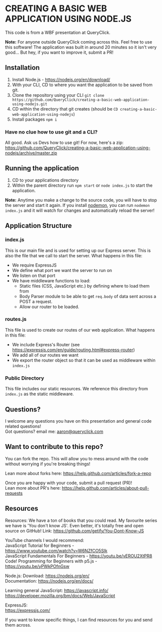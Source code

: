 # CREATING A BASIC WEB APPLICATION USING NODE.JS
This code is from a WBF presentation at QueryClick.

**Note:** For anyone outside QueryClick coming across this. Feel free to use this software! The application was built in around 20 minutes so it isn't very good... But hey, if you want to improve it, submit a PR!

## Installation
1. Install Node.js - https://nodejs.org/en/download/
2. With your CLI, CD to where you want the application to be saved from git.
3. Clone the repository using your CLI `git clone https://github.com/QueryClick/creating-a-basic-web-application-using-nodejs.git`
4. CD within the directory that git creates (should be `CD creating-a-basic-web-application-using-nodejs`)
5. Install packages `npm i`

### Have no clue how to use git and a CLI? 
All good. Ask us Devs how to use git! For now, here's a zip:
https://github.com/QueryClick/creating-a-basic-web-application-using-nodejs/archive/master.zip
## Running the application
1. CD to your applications directory
2. Within the parent directory run `npm start` or `node index.js` to start the application.

**Note:** Anytime you make a change to the source code, you will have to stop the server and start it again. If you install [nodemon](https://github.com/remy/nodemon), you can run `nodemon index.js` and it will watch for changes and automatically reload the server!

## Application Structure

### index.js
This is our main file and is used for setting up our Express server. This is also the file that we call to start the server. What happens in this file:   
* We require ExpressJS
* We define what port we want the server to run on
* We listen on that port
* We have middleware functions to load:
    * Static files (CSS, JavaScript etc.) by defining where to load them from
    * Body Parser module to be able to get `req.body` of data sent across a POST a request.
    * Allow our router to be loaded.

### routes.js
This file is used to create our routes of our web application. What happens in this file:
* We include Express's Router (see https://expressjs.com/en/guide/routing.html#express-router)
* We add all of our routes we want
* We export the router object so that it can be used as middleware within `index.js`

### Public Directory
This file includes our static resources. We reference this directory from `index.js` as the static middleware.

## Questions?
I welcome any questions you have on this presentation and general code related questions!  
Got questions? email me:
aaron@queryclick.com

## Want to contribute to this repo?
You can fork the repo. This will allow you to mess around with the code without worrying if you're breaking things!

Lean more about forks here: https://help.github.com/articles/fork-a-repo     

Once you are happy with your code, submit a pull request (PR)!   
Lean more about PR's here: https://help.github.com/articles/about-pull-requests

## Resources
Resources:
We have a ton of books that you could read. My favourite series we have is 'You don't know JS'. Even better, it's totally free and open source on GitHub! Link: https://github.com/getify/You-Dont-Know-JS

YouTube channels I would recommend:   
JavaScript Tutorial for Beginners -   
https://www.youtube.com/watch?v=W6NZfCO5SIk     
JavaScript Fundamentals For Beginners - https://youtu.be/vEROU2XtPR8    
Code! Programming for Beginners with p5.js - https://youtu.be/yPWkPOfnGsw    
 
Node.js:
Download: https://nodejs.org/en/    
Documentation: https://nodejs.org/en/docs/

Learning general JavaScript:
https://javascript.info/    
https://developer.mozilla.org/bm/docs/Web/JavaScript

ExpressJS:    
https://expressjs.com/

If you want to know specific things, I can find resources for you and send them across.

